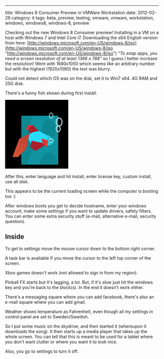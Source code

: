 ---
title: Windows 8 Consumer Preview in VMWare Workstation
date: 2012-02-29
category: it
tags: beta, preview, testing, vmware, vmware, workstation, windows, windows8, windows-8, preview

Checking out the new Windows 8 Consumer preview! Installing in a VM on a host with Windows 7 and Intel Core i7. Downloading the x64 English version from here: [http://windows.microsoft.com/en-US/windows-8/iso](http://windows.microsoft.com/en-US/windows-8/iso "http://windows.microsoft.com/en-US/windows-8/iso") _"To snap apps, you need a screen resolution of at least 1366 x 768"_ so I guess I better increase the resolution! Went with 1680x1050 which seems like an arbitrary number but with the highest (1920x1080) the text was blurry.

Could not detect which OS was on the disk, set it to Win7 x64. 4G RAM and 25G disk.

There's a funny fish shown during first install.

[![win8](images/win8_fish.png "win8_fish")](images/win8_fish.png)

After this, enter language and hit install, enter license key, custom install, use all disk.

This appears to be the current loading screen while the computer is booting too :)

After windows boots you get to decide hostname, enter your windows account, make some settings if you want to update drivers, safety filters. You can enter some extra security stuff (e-mail, alternative e-mail, security question).

## Inside

To get to settings move the mouse cursor down to the bottom right corner.

A task bar is available if you move the cursor to the left top corner of the screen.

Xbox games doesn't work (not allowed to sign in from my region).

Pinball FX starts but it's lagging, a lot. But, if it's slow just hit the windows key and you're back to the block(s). In the end it doesn't work either.

There's a messaging square where you can add facebook, there's also an e-mail square where you can add gmail.

Weather shows temperature as Fahrenheit, even though all my settings in control panel are set to Sweden/Swedish.

So I put some music on the skydrive, and then started it (whereupon it downloads the song). It then starts up a media player that takes up the whole screen. You can tell that this is meant to be used for a tablet where you don't want clutter or where you want it to look nice.

Also, you go to settings to turn it off.
